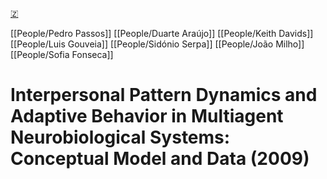 [🇿](zotero://select/library/items/UU5WU9ZV)

[[People/Pedro Passos]] [[People/Duarte Araújo]] [[People/Keith Davids]] [[People/Luis Gouveia]] [[People/Sidónio Serpa]] [[People/João Milho]] [[People/Sofia Fonseca]] 
# Interpersonal Pattern Dynamics and Adaptive Behavior in Multiagent Neurobiological Systems: Conceptual Model and Data (2009)

